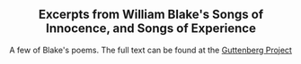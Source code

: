 <h2 align="center">Excerpts from William Blake's Songs of Innocence, and Songs of Experience</h2>

A few of Blake's poems. The full text can be found at the [Guttenberg Project](http://www.gutenberg.org/ebooks/1934)

